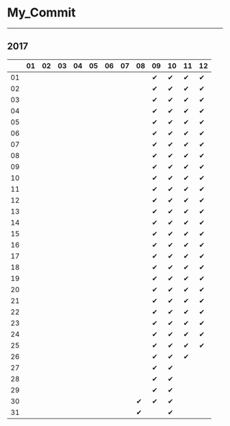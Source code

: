 # My_Commit

---

## 2017

|  |01|02|03|04|05|06|07|08|09|10|11|12|
|----|----|----|----|----|----|----|----|----|----|----|----|----|
|01|  |  |  |  |  |  |  |  |✔ |✔ |✔ |✔ |
|02|  |  |  |  |  |  |  |  |✔ |✔ |✔ |✔ |
|03|  |  |  |  |  |  |  |  |✔ |✔ |✔ |✔ |
|04|  |  |  |  |  |  |  |  |✔ |✔ |✔ |✔ |
|05|  |  |  |  |  |  |  |  |✔ |✔ |✔ |✔ |
|06|  |  |  |  |  |  |  |  |✔ |✔ |✔ |✔ |
|07|  |  |  |  |  |  |  |  |✔ |✔ |✔ |✔ |
|08|  |  |  |  |  |  |  |  |✔ |✔ |✔ |✔ |
|09|  |  |  |  |  |  |  |  |✔ |✔ |✔ |✔ |
|10|  |  |  |  |  |  |  |  |✔ |✔ |✔ |✔ |
|11|  |  |  |  |  |  |  |  |✔ |✔ |✔ |✔ |
|12|  |  |  |  |  |  |  |  |✔ |✔ |✔ |✔ |
|13|  |  |  |  |  |  |  |  |✔ |✔ |✔ |✔ |
|14|  |  |  |  |  |  |  |  |✔ |✔ |✔ |✔ |
|15|  |  |  |  |  |  |  |  |✔ |✔ |✔ |✔ |
|16|  |  |  |  |  |  |  |  |✔ |✔ |✔ |✔ |
|17|  |  |  |  |  |  |  |  |✔ |✔ |✔ |✔ |
|18|  |  |  |  |  |  |  |  |✔ |✔ |✔ |✔ |
|19|  |  |  |  |  |  |  |  |✔ |✔ |✔ |✔ |
|20|  |  |  |  |  |  |  |  |✔ |✔ |✔ |✔ |
|21|  |  |  |  |  |  |  |  |✔ |✔ |✔ |✔ |
|22|  |  |  |  |  |  |  |  |✔ |✔ |✔ |✔ |
|23|  |  |  |  |  |  |  |  |✔ |✔ |✔ |✔ |
|24|  |  |  |  |  |  |  |  |✔ |✔ |✔ |✔ |
|25|  |  |  |  |  |  |  |  |✔ |✔ |✔ |✔ |
|26|  |  |  |  |  |  |  |  |✔ |✔ |✔ |  |
|27|  |  |  |  |  |  |  |  |✔ |✔ |  |  |
|28|  |  |  |  |  |  |  |  |✔ |✔ |  |  |
|29|  |  |  |  |  |  |  |  |✔ |✔ |  |  |
|30|  |  |  |  |  |  |  |✔ |✔ |✔ |  |  |
|31|  |  |  |  |  |  |  |✔ |  |✔ |  |  |
